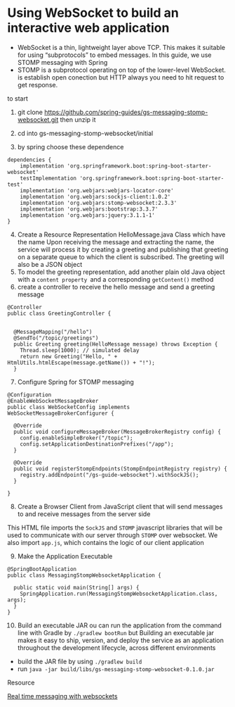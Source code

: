 # Using WebSocket to build an interactive web application

*  WebSocket is a thin, lightweight layer above TCP. This makes it suitable for using “subprotocols” to embed messages. In this guide, we use STOMP messaging with Spring
* STOMP is a subprotocol operating on top of the lower-level WebSocket. is establish open conection but HTTP always you need to hit request to get response.

to start
1. git clone https://github.com/spring-guides/gs-messaging-stomp-websocket.git then unzip it
2. cd into gs-messaging-stomp-websocket/initial

3. by spring choose these dependence 

```
dependencies {
	implementation 'org.springframework.boot:spring-boot-starter-websocket'
	testImplementation 'org.springframework.boot:spring-boot-starter-test'
    implementation 'org.webjars:webjars-locator-core'
    implementation 'org.webjars:sockjs-client:1.0.2'
    implementation 'org.webjars:stomp-websocket:2.3.3'
    implementation 'org.webjars:bootstrap:3.3.7'
    implementation 'org.webjars:jquery:3.1.1-1'
}
```

4. Create a Resource Representation HelloMessage.java Class which have the name 
   Upon receiving the message and extracting the name, the service will process it by creating a greeting and publishing that greeting on a separate queue to which the client is subscribed. The greeting will also be a JSON object
5. To model the greeting representation, add another plain old Java object with a `content property `and a corresponding `getContent()` method
6. create a controller to receive the hello message and send a greeting message

```
@Controller
public class GreetingController {


  @MessageMapping("/hello")
  @SendTo("/topic/greetings")
  public Greeting greeting(HelloMessage message) throws Exception {
    Thread.sleep(1000); // simulated delay
    return new Greeting("Hello, " + HtmlUtils.htmlEscape(message.getName()) + "!");
  }
```

7. Configure Spring for STOMP messaging

```
@Configuration
@EnableWebSocketMessageBroker
public class WebSocketConfig implements WebSocketMessageBrokerConfigurer {

  @Override
  public void configureMessageBroker(MessageBrokerRegistry config) {
    config.enableSimpleBroker("/topic");
    config.setApplicationDestinationPrefixes("/app");
  }

  @Override
  public void registerStompEndpoints(StompEndpointRegistry registry) {
    registry.addEndpoint("/gs-guide-websocket").withSockJS();
  }

}
```
8. Create a Browser Client from JavaScript client that will send messages to and receive messages from the server side

This HTML file imports the `SockJS` and `STOMP` javascript libraries that will be used to communicate with our server through `STOMP` over websocket. We also import `app.js`, which contains the logic of our client application

9. Make the Application Executable
```
@SpringBootApplication
public class MessagingStompWebsocketApplication {

  public static void main(String[] args) {
    SpringApplication.run(MessagingStompWebsocketApplication.class, args);
  }
}
```

10. Build an executable JAR
ou can run the application from the command line with Gradle by `./gradlew bootRun` but  Building an executable jar makes it easy to ship, version, and deploy the service as an application throughout the development lifecycle, across different environments
* build the JAR file by using `./gradlew build`
* run `java -jar build/libs/gs-messaging-stomp-websocket-0.1.0.jar`


Resource

[Real time messaging with websockets](https://spring.io/guides/gs/messaging-stomp-websocket/)
